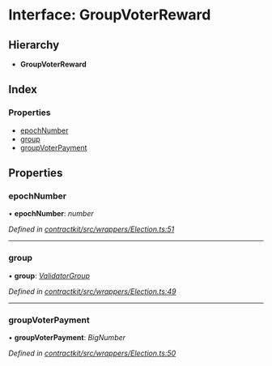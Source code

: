 # Interface: GroupVoterReward

## Hierarchy

* **GroupVoterReward**

## Index

### Properties

* [epochNumber](_contractkit_src_wrappers_election_.groupvoterreward.md#epochnumber)
* [group](_contractkit_src_wrappers_election_.groupvoterreward.md#group)
* [groupVoterPayment](_contractkit_src_wrappers_election_.groupvoterreward.md#groupvoterpayment)

## Properties

###  epochNumber

• **epochNumber**: *number*

*Defined in [contractkit/src/wrappers/Election.ts:51](https://github.com/celo-org/celo-monorepo/blob/master/packages/contractkit/src/wrappers/Election.ts#L51)*

___

###  group

• **group**: *[ValidatorGroup](_contractkit_src_wrappers_validators_.validatorgroup.md)*

*Defined in [contractkit/src/wrappers/Election.ts:49](https://github.com/celo-org/celo-monorepo/blob/master/packages/contractkit/src/wrappers/Election.ts#L49)*

___

###  groupVoterPayment

• **groupVoterPayment**: *BigNumber*

*Defined in [contractkit/src/wrappers/Election.ts:50](https://github.com/celo-org/celo-monorepo/blob/master/packages/contractkit/src/wrappers/Election.ts#L50)*

